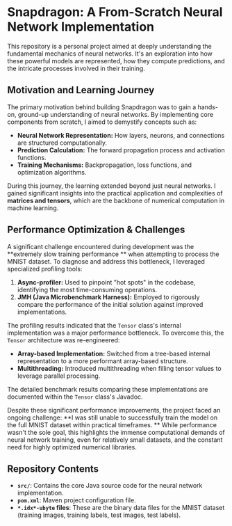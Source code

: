 # Snapdragon: A From-Scratch Neural Network Implementation

This repository is a personal project aimed at deeply understanding the fundamental mechanics of
neural networks. It's an exploration into how these powerful models are represented, how they
compute predictions, and the intricate processes involved in their training.

## Motivation and Learning Journey

The primary motivation behind building Snapdragon was to gain a hands-on, ground-up understanding of
neural networks. By implementing core components from scratch, I aimed to demystify concepts such
as:

* **Neural Network Representation:** How layers, neurons, and connections are structured
  computationally.
* **Prediction Calculation:** The forward propagation process and activation functions.
* **Training Mechanisms:** Backpropagation, loss functions, and optimization algorithms.

During this journey, the learning extended beyond just neural networks. I gained significant
insights into the practical application and complexities of **matrices and tensors**, which are the
backbone of numerical computation in machine learning.

## Performance Optimization & Challenges

A significant challenge encountered during development was the **extremely slow training performance
** when attempting to process the MNIST dataset. To diagnose and address this bottleneck, I
leveraged specialized profiling tools:

1. **Async-profiler:** Used to pinpoint "hot spots" in the codebase, identifying the most
   time-consuming operations.
2. **JMH (Java Microbenchmark Harness):** Employed to rigorously compare the performance of the
   initial solution against improved implementations.

The profiling results indicated that the `Tensor` class's internal implementation was a major
performance bottleneck. To overcome this, the `Tensor` architecture was re-engineered:

* **Array-based Implementation:** Switched from a tree-based internal representation to a more
  performant array-based structure.
* **Multithreading:** Introduced multithreading when filling tensor values to leverage parallel
  processing.

The detailed benchmark results comparing these implementations are documented within the `Tensor`
class's Javadoc.

Despite these significant performance improvements, the project faced an ongoing challenge: **I was
still unable to successfully train the model on the full MNIST dataset within practical timeframes.
** While performance wasn't the sole goal, this highlights the immense computational demands of
neural network training, even for relatively small datasets, and the constant need for highly
optimized numerical libraries.

## Repository Contents

* **`src/`**: Contains the core Java source code for the neural network implementation.
* **`pom.xml`**: Maven project configuration file.
* **`*.idx*-ubyte` files**: These are the binary data files for the MNIST dataset (training images,
  training labels, test images, test labels).

